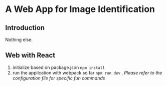 # A Web App for Image Identification

## Introduction

Nothing else.

## Web with React

1. initialize based on package.json `npm install`
2. run the appilcation with webpack so far
   `npm run dev` , *Please refer to the configuration file for specific fun commands*
